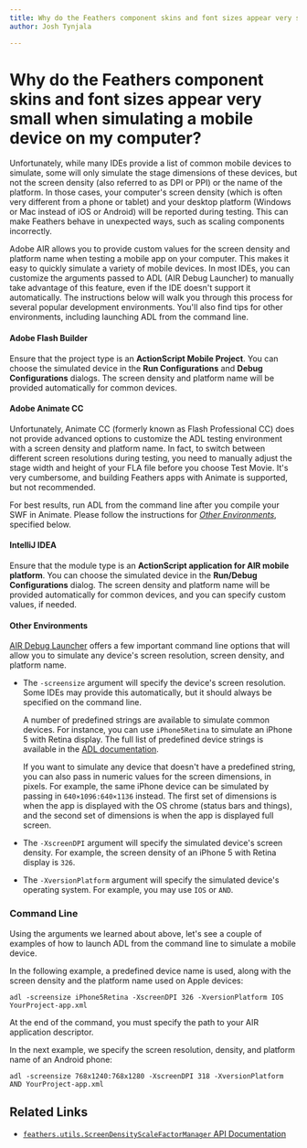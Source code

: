 ```yaml
---
title: Why do the Feathers component skins and font sizes appear very small when simulating a mobile device on my computer?  
author: Josh Tynjala

---
```

# Why do the Feathers component skins and font sizes appear very small when simulating a mobile device on my computer?

Unfortunately, while many IDEs provide a list of common mobile devices to simulate, some will only simulate the stage dimensions of these devices, but not the screen density (also referred to as DPI or PPI) or the name of the platform. In those cases, your computer's screen density (which is often very different from a phone or tablet) and your desktop platform (Windows or Mac instead of iOS or Android) will be reported during testing. This can make Feathers behave in unexpected ways, such as scaling components incorrectly.

Adobe AIR allows you to provide custom values for the screen density and platform name when testing a mobile app on your computer. This makes it easy to quickly simulate a variety of mobile devices. In most IDEs, you can customize the arguments passed to ADL (AIR Debug Launcher) to manually take advantage of this feature, even if the IDE doesn't support it automatically. The instructions below will walk you through this process for several popular development environments. You'll also find tips for other environments, including launching ADL from the command line.

#### Adobe Flash Builder

Ensure that the project type is an **ActionScript Mobile Project**. You can choose the simulated device in the **Run Configurations** and **Debug Configurations** dialogs. The screen density and platform name will be provided automatically for common devices.

#### Adobe Animate CC

Unfortunately, Animate CC (formerly known as Flash Professional CC) does not provide advanced options to customize the ADL testing environment with a screen density and platform name. In fact, to switch between different screen resolutions during testing, you need to manually adjust the stage width and height of your FLA file before you choose Test Movie. It's very cumbersome, and building Feathers apps with Animate is supported, but not recommended.

For best results, run ADL from the command line after you compile your SWF in Animate. Please follow the instructions for [*Other Environments*](#other-environments), specified below.

#### IntelliJ IDEA

Ensure that the module type is an **ActionScript application for AIR mobile platform**. You can choose the simulated device in the **Run/Debug Configurations** dialog. The screen density and platform name will be provided automatically for common devices, and you can specify custom values, if needed.

#### Other Environments

[AIR Debug Launcher](http://help.adobe.com/en_US/air/build/WSfffb011ac560372f-6fa6d7e0128cca93d31-8000.html) offers a few important command line options that will allow you to simulate any device's screen resolution, screen density, and platform name.

-   The `-screensize` argument will specify the device's screen resolution. Some IDEs may provide this automatically, but it should always be specified on the command line.

	A number of predefined strings are available to simulate common devices. For instance, you can use `iPhone5Retina` to simulate an iPhone 5 with Retina display. The full list of predefined device strings is available in the [ADL documentation](http://help.adobe.com/en_US/air/build/WSfffb011ac560372f-6fa6d7e0128cca93d31-8000.html).

	If you want to simulate any device that doesn't have a predefined string, you can also pass in numeric values for the screen dimensions, in pixels. For example, the same iPhone device can be simulated by passing in `640×1096:640×1136` instead. The first set of dimensions is when the app is displayed with the OS chrome (status bars and things), and the second set of dimensions is when the app is displayed full screen.

-   The `-XscreenDPI` argument will specify the simulated device's screen density. For example, the screen density of an iPhone 5 with Retina display is `326`.

-   The `-XversionPlatform` argument will specify the simulated device's operating system. For example, you may use `IOS` or `AND`.

### Command Line

Using the arguments we learned about above, let's see a couple of examples of how to launch ADL from the command line to simulate a mobile device.

In the following example, a predefined device name is used, along with the screen density and the platform name used on Apple devices:

``` code
adl -screensize iPhone5Retina -XscreenDPI 326 -XversionPlatform IOS YourProject-app.xml
```

At the end of the command, you must specify the path to your AIR application descriptor.

In the next example, we specify the screen resolution, density, and platform name of an Android phone:

``` code
adl -screensize 768x1240:768x1280 -XscreenDPI 318 -XversionPlatform AND YourProject-app.xml
```

## Related Links

-   [`feathers.utils.ScreenDensityScaleFactorManager` API Documentation](../../api-reference/feathers/utils/ScreenDensityScaleFactorManager.html)